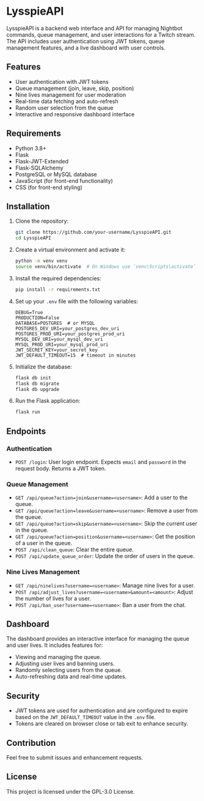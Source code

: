 # LysspieAPI

LysspieAPI is a backend web interface and API for managing Nightbot commands, queue management, and user interactions for a Twitch stream. The API includes user authentication using JWT tokens, queue management features, and a live dashboard with user controls.

## Features

- User authentication with JWT tokens
- Queue management (join, leave, skip, position)
- Nine lives management for user moderation
- Real-time data fetching and auto-refresh
- Random user selection from the queue
- Interactive and responsive dashboard interface

## Requirements

- Python 3.8+
- Flask
- Flask-JWT-Extended
- Flask-SQLAlchemy
- PostgreSQL or MySQL database
- JavaScript (for front-end functionality)
- CSS (for front-end styling)

## Installation

1. Clone the repository:

    ```bash
    git clone https://github.com/your-username/LysspieAPI.git
    cd LysspieAPI
    ```

2. Create a virtual environment and activate it:

    ```bash
    python -m venv venv
    source venv/bin/activate  # On Windows use `venv\Scripts\activate`
    ```

3. Install the required dependencies:

    ```bash
    pip install -r requirements.txt
    ```

4. Set up your `.env` file with the following variables:

    ```env
    DEBUG=True
    PRODUCTION=False
    DATABASE=POSTGRES  # or MYSQL
    POSTGRES_DEV_URI=your_postgres_dev_uri
    POSTGRES_PROD_URI=your_postgres_prod_uri
    MYSQL_DEV_URI=your_mysql_dev_uri
    MYSQL_PROD_URI=your_mysql_prod_uri
    JWT_SECRET_KEY=your_secret_key
    JWT_DEFAULT_TIMEOUT=15  # timeout in minutes
    ```

5. Initialize the database:

    ```bash
    flask db init
    flask db migrate
    flask db upgrade
    ```

6. Run the Flask application:

    ```bash
    flask run
    ```

## Endpoints

### Authentication

- `POST /login`: User login endpoint. Expects `email` and `password` in the request body. Returns a JWT token.

### Queue Management

- `GET /api/queue?action=join&username=<username>`: Add a user to the queue.
- `GET /api/queue?action=leave&username=<username>`: Remove a user from the queue.
- `GET /api/queue?action=skip&username=<username>`: Skip the current user in the queue.
- `GET /api/queue?action=position&username=<username>`: Get the position of a user in the queue.
- `POST /api/clean_queue`: Clear the entire queue.
- `POST /api/update_queue_order`: Update the order of users in the queue.

### Nine Lives Management

- `GET /api/ninelives?username=<username>`: Manage nine lives for a user.
- `POST /api/adjust_lives?username=<username>&amount=<amount>`: Adjust the number of lives for a user.
- `POST /api/ban_user?username=<username>`: Ban a user from the chat.

## Dashboard

The dashboard provides an interactive interface for managing the queue and user lives. It includes features for:
- Viewing and managing the queue.
- Adjusting user lives and banning users.
- Randomly selecting users from the queue.
- Auto-refreshing data and real-time updates.

## Security

- JWT tokens are used for authentication and are configured to expire based on the `JWT_DEFAULT_TIMEOUT` value in the `.env` file.
- Tokens are cleared on browser close or tab exit to enhance security.

## Contribution

Feel free to submit issues and enhancement requests.

## License

This project is licensed under the GPL-3.0 License.
